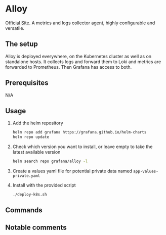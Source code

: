 # Alloy

[Official Site](https://grafana.com/docs/alloy/latest/). A metrics and logs collector agent, highly configurable and versatile.

## The setup

Alloy is deployed everywhere, on the Kubernetes cluster as well as on standalone hosts. It collects logs and forward them to Loki and metrics are forwarded to Prometheus. Then Grafana has access to both.

## Prerequisites

N/A

## Usage

1. Add the helm repository

    ```bash
    helm repo add grafana https://grafana.github.io/helm-charts
    helm repo update
    ```

2. Check which version you want to install, or leave empty to take the latest available version

    ```bash
    helm search repo grafana/alloy -l
    ```

3. Create a values yaml file for potential private data named `app-values-private.yaml`

4. Install with the provided script

    ```bash
    ./deploy-k8s.sh
    ```

## Commands

## Notable comments
